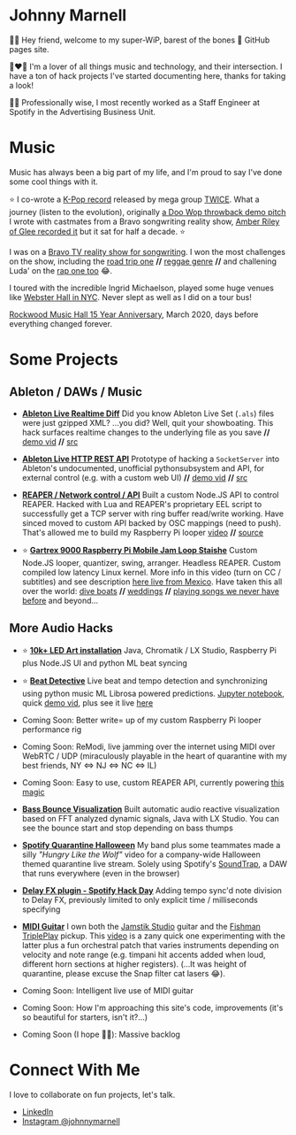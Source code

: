 # Johnny Marnell

👋🏻 Hey friend, welcome to my super-WiP, barest of the bones 🦴
GitHub pages site.

🎵❤️🤖 I'm a lover of all things music and technology, and their intersection.
I have a ton of hack projects I've started documenting here,
thanks for taking a look!

👷🏻 Professionally wise, I most recently worked as a Staff Engineer
at Spotify in the Advertising Business Unit.

# Music

  Music has always been a big part of my life, and I'm proud to say I've done some cool things with it.

  ⭐️ I co-wrote a [K-Pop record](https://www.youtube.com/watch?v=jXtAs2W5s5k)
     released by mega group [TWICE](https://www.instagram.com/twicetagram/).
     What a journey (listen to the evolution), originally
     [a Doo Wop throwback demo pitch](https://www.youtube.com/watch?v=o2qSVklbBXw)
     I wrote with castmates from a Bravo songwriting reality show,
     [Amber Riley of Glee recorded it](https://www.youtube.com/watch?v=tNP8GbRQDXk)
     but it sat for half a decade. ⭐️
  
  I was on a
  [Bravo TV reality show for songwriting](https://www.bravotv.com/platinum-hit).
  I won the most challenges on the show,
  including the [road trip one](https://www.youtube.com/watch?v=I48ROsiuTN4)
  **//** [reggae genre](https://www.youtube.com/watch?v=MXgx-s64tTs)
  **//** and challening Luda' on the
  [rap one too](https://www.youtube.com/watch?v=AuqssJiLj18) 😂.

  I toured with the incredible Ingrid Michaelson, played some huge venues like
  [Webster Hall in NYC](https://www.youtube.com/watch?v=tTkU9phbEGs).
  Never slept as well as I did on a tour bus!

  [Rockwood Music Hall 15 Year Anniversary](https://www.youtube.com/watch?v=GUgVvVJgpOQ),
  March 2020, days before everything changed forever.


# Some Projects

## Ableton / DAWs / Music

- [**Ableton Live Realtime Diff**](https://www.youtube.com/watch?v=mulwc2U11o8)
  Did you know Ableton Live Set (`.als`) files were just gzipped XML? ...you did? Well, quit your showboating. This hack surfaces realtime changes to the underlying file as you save
  **//**  [demo vid](https://www.youtube.com/watch?v=mulwc2U11o8)
  **//**  [src](https://github.com/JohnnyMarnell/ableton-live-realtime-changes)

- [**Ableton Live HTTP REST API**](https://www.youtube.com/watch?v=xfeG9-BbLko)
  Prototype of hacking a `SocketServer` into Ableton's undocumented, unofficial pythonsubsystem and API, for external control (e.g. with a custom web UI)
  **//**  [demo vid](https://www.youtube.com/watch?v=xfeG9-BbLko)
  **//**  [src](https://github.com/JohnnyMarnell/ableton-control?tab=readme-ov-file)

- [**REAPER / Network control / API**](https://github.com/JohnnyMarnell/j5-reaper)
  Built a custom Node.JS API to control REAPER. Hacked with Lua and REAPER's
  proprietary EEL script to successfully get a TCP server with
  ring buffer read/write working. Have sinced moved to custom API backed
  by OSC mappings (need to push). That's allowed me to build my Raspberry
  Pi looper
          [video](https://www.youtube.com/watch?v=gKP3OBteXtg)
  **//**  [source](https://github.com/JohnnyMarnell/j5-reaper)

- ⭐️ [**Gartrex 9000 Raspberry Pi Mobile Jam Loop Staishe**](https://www.youtube.com/watch?v=gKP3OBteXtg)
  Custom Node.JS looper, quantizer, swing, arranger. Headless REAPER.
  Custom compiled low latency Linux kernel.
  More info in this video (turn on CC / subtitles) and see description
  [here live from Mexico](https://www.youtube.com/watch?v=gKP3OBteXtg).
  Have taken this all over the world:
         [dive boats](https://www.youtube.com/watch?v=KVO8QH8ydek)
  **//** [weddings](https://www.youtube.com/watch?v=5gXpDlQAJRI)
  **//** [playing songs we never have before](https://www.youtube.com/watch?v=5gXpDlQAJRI) and beyond...


## More Audio Hacks

- ⭐️ [**10k+ LED Art installation**](/led-art.html)
  Java, Chromatik / LX Studio, Raspberry Pi plus Node.JS UI and python ML beat syncing

- ⭐️ [**Beat Detective**](/beat-detective.md)
  Live beat and tempo detection and synchronizing using python music ML Librosa powered predictions. [Jupyter notebook](./jupyter/tempo.html), quick [demo vid](https://youtu.be/wihCkwniqwU), plus see it live [here](/led-art.html)

- Coming Soon: Better write= up of my custom Raspberry Pi looper performance rig
- Coming Soon: ReModi, live jamming over the internet using MIDI over WebRTC / UDP (miraculously playable in
  the heart of quarantine with my best friends, NY <=> NJ <=> NC <=> IL)
- Coming Soon: Easy to use, custom REAPER API, currently powering [this magic](https://www.youtube.com/watch?v=gKP3OBteXtg)

- [**Bass Bounce Visualization**](https://www.youtube.com/watch?v=d0XzIzDG8k0)
  Built automatic audio reactive visualization based on FFT analyzed dynamic signals,
  Java with LX Studio. You can see the bounce start and stop depending on bass thumps

- [**Spotify Quarantine Halloween**](https://www.instagram.com/p/CG-u44ElvNk11U1LTU6wTNDM25x7Km-Vq7ns6o0)
  My band plus some teammates made a silly _"Hungry Like the Wolf"_ video
  for a company-wide Halloween themed quarantine live stream.
  Solely using Spotify's [SoundTrap](https://www.soundtrap.com/),
  a DAW that runs everywhere (even in the browser)

- [**Delay FX plugin - Spotify Hack Day**](https://www.youtube.com/watch?v=eJnJ6o7nmA4)
  Adding tempo sync'd note division to Delay FX, previously limited to only explicit time / milliseconds
  specifying

- [**MIDI Guitar**](https://www.youtube.com/watch?v=zNkmwI8Ubqs)
  I own both the [Jamstik Studio](https://jamstik.com/) guitar and the [Fishman TriplePlay](https://www.fishman.com/tripleplay/) pickup. This [video](https://www.youtube.com/watch?v=zNkmwI8Ubqs)
  is a zany quick one experimenting with the latter plus a fun orchestral patch that varies instruments depending on velocity and note range (e.g. timpani hit accents added when loud, different horn sections at higher registers). (...It was height of quarantine, please excuse the Snap filter cat lasers 😂).

- Coming Soon: Intelligent live use of MIDI guitar

- Coming Soon: How I'm approaching this site's code, improvements (it's so beautiful for starters, isn't it?...)

- Coming Soon (I hope 🤞🏻): Massive backlog

# Connect With Me

I love to collaborate on fun projects, let's talk.

- [LinkedIn](https://www.linkedin.com/in/johnnymarnell)
- [Instagram @johnnymarnell](https://www.instagram.com/johnnymarnell)
